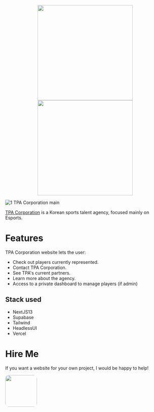 <p align="center">
<a href="https://amplication.com/#gh-light-mode-only">
<img width="300" src="https://media.discordapp.net/attachments/877809728443518996/1100372434986750002/tpa_corp_b.png?width=686&height=686">
</a>
<a href="https://amplication.com/#gh-dark-mode-only">
<img width="300" src="https://media.discordapp.net/attachments/877809728443518996/1100372435188072499/tpa_corp.png?width=686&height=686">
</a>
</p>

![1  TPA Corporation main](https://media.discordapp.net/attachments/877809728443518996/1100372745189077082/Screenshot_2023-04-25_at_12.48.22.png)

[TPA Corporation](https://tpacorporation.vercel.app/) is a Korean sports talent agency, focused mainly on Esports.

# Features

TPA Corporation website lets the user:

- Check out players currently represented.
- Contact TPA Corporation.
- See TPA's current partners.
- Learn more about the agency.
- Access to a private dashboard to manage players (if admin)

## Stack used
- NextJS13
- Supabase
- Tailwind
- HeadlessUI
- Vercel

# Hire Me

If you want a website for your own project, I would be happy to help!

<a href="https://www.malt.fr/profile/gregoirebgz"><img width="100" src="https://dam.malt.com/rebranding2020/malt-logo/malt-banner-logo" style="border-radius: 10px;" /></a>
